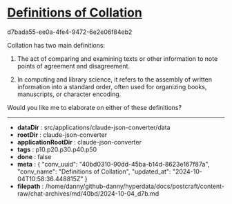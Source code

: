 # [Definitions of Collation](https://claude.ai/chat/40bd0310-90dd-45ba-b14d-8623e167f87a)

d7bada55-ee0a-4fe4-9472-6e2e06f84eb2

 Collation has two main definitions:

1. The act of comparing and examining texts or other information to note points of agreement and disagreement.

2. In computing and library science, it refers to the assembly of written information into a standard order, often used for organizing books, manuscripts, or character encoding.

Would you like me to elaborate on either of these definitions?

---

* **dataDir** : src/applications/claude-json-converter/data
* **rootDir** : claude-json-converter
* **applicationRootDir** : claude-json-converter
* **tags** : p10.p20.p30.p40.p50
* **done** : false
* **meta** : {
  "conv_uuid": "40bd0310-90dd-45ba-b14d-8623e167f87a",
  "conv_name": "Definitions of Collation",
  "updated_at": "2024-10-04T10:58:36.448815Z"
}
* **filepath** : /home/danny/github-danny/hyperdata/docs/postcraft/content-raw/chat-archives/md/40bd/2024-10-04_d7b.md